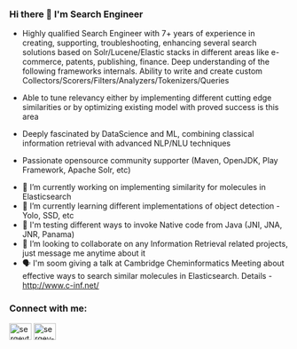 ### Hi there 👋 I'm Search Engineer

* Highly qualified Search Engineer with 7+ years of experience in creating, supporting, troubleshooting, enhancing several search solutions based on Solr/Lucene/Elastic stacks in different areas like e-commerce, patents, publishing, finance. Deep understanding of the following frameworks internals. Ability to write and create custom Collectors/Scorers/Filters/Analyzers/Tokenizers/Queries

* Able to tune relevancy either by implementing different cutting edge similarities or by optimizing existing model with proved success is this area

* Deeply fascinated by DataScience and ML, combining classical information retrieval with advanced NLP/NLU techniques

* Passionate opensource community supporter (Maven, OpenJDK, Play Framework, Apache Solr, etc)

- 🔭 I’m currently working on implementing similarity for molecules in Elasticsearch
- 🌱 I’m currently learning different implementations of object detection - Yolo, SSD, etc
- 🧪 I'm testing different ways to invoke Native code from Java (JNI, JNA, JNR, Panama)
- 👯 I’m looking to collaborate on any Information Retrieval related projects, just message me anytime about it
- 🗣️ I'm soom giving a talk at Cambridge Cheminformatics Meeting about effective ways to search similar molecules in Elasticsearch. Details - http://www.c-inf.net/

<p align="left"> 
<h3 align="left">Connect with me:</h3>
<a href="https://www.linkedin.com/in/konstantin-p-8b0573142/" target="blank"><img align="center" src="https://cdn.jsdelivr.net/npm/simple-icons@3.0.1/icons/linkedin.svg" alt="sergeytihon" height="30" width="40" /></a>
<a href="https://stackoverflow.com/users/story/2663985" target="blank"><img align="center" src="https://cdn.jsdelivr.net/npm/simple-icons@3.0.1/icons/stackoverflow.svg" alt="sergey-tihon" height="30" width="40" /></a>
</p>
